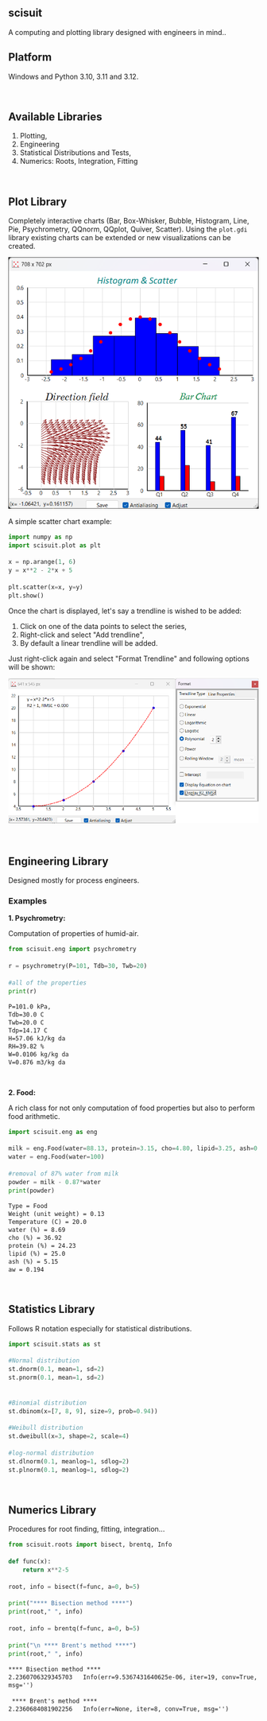 ## scisuit

A computing and plotting library designed with engineers
in mind..

## Platform

Windows and Python 3.10, 3.11 and 3.12.


&nbsp;


## Available Libraries

1. Plotting,
2. Engineering
3. Statistical Distributions and Tests,
4. Numerics: Roots, Integration, Fitting


&nbsp;


## Plot Library

Completely interactive charts (Bar, Box-Whisker, Bubble, Histogram, Line, Pie, Psychrometry, 
QQnorm, QQplot, Quiver, Scatter). Using the `plot.gdi` library existing charts can be extended 
or new visualizations can be created.

![Multiple charts](chart_multiple.png)


A simple scatter chart example:


```python
import numpy as np
import scisuit.plot as plt 

x = np.arange(1, 6)
y = x**2 - 2*x + 5

plt.scatter(x=x, y=y)
plt.show()
```

Once the chart is displayed, let's say a trendline is wished to be added:

1. Click on one of the data points to select the series,
2. Right-click and select "Add trendline",
3. By default a linear trendline will be added. 

Just right-click again and select "Format Trendline" and following options will be shown:

![Scatter with trendline options](chart_scatter_trendline.png)




&nbsp;
&nbsp;


## Engineering Library

Designed mostly for process engineers.

### Examples

**1. Psychrometry:**

Computation of properties of humid-air.

```python
from scisuit.eng import psychrometry

r = psychrometry(P=101, Tdb=30, Twb=20)

#all of the properties
print(r)
```
```
P=101.0 kPa,
Tdb=30.0 C
Twb=20.0 C
Tdp=14.17 C
H=57.06 kJ/kg da
RH=39.82 %
W=0.0106 kg/kg da
V=0.876 m3/kg da
```


&nbsp;

**2. Food:**

A rich class for not only computation of food properties but also
to perform food arithmetic.

```python
import scisuit.eng as eng

milk = eng.Food(water=88.13, protein=3.15, cho=4.80, lipid=3.25, ash=0.67)
water = eng.Food(water=100)

#removal of 87% water from milk
powder = milk - 0.87*water 
print(powder)
```

```
Type = Food
Weight (unit weight) = 0.13
Temperature (C) = 20.0
water (%) = 8.69
cho (%) = 36.92
protein (%) = 24.23
lipid (%) = 25.0
ash (%) = 5.15
aw = 0.194
```


&nbsp;
&nbsp;


## Statistics Library

Follows R notation especially for statistical distributions.

```python
import scisuit.stats as st

#Normal distribution
st.dnorm(0.1, mean=1, sd=2)
st.pnorm(0.1, mean=1, sd=2)


#Binomial distribution
st.dbinom(x=[7, 8, 9], size=9, prob=0.94))

#Weibull distribution
st.dweibull(x=3, shape=2, scale=4)

#log-normal distribution
st.dlnorm(0.1, meanlog=1, sdlog=2)
st.plnorm(0.1, meanlog=1, sdlog=2)
```


&nbsp;
&nbsp;


## Numerics Library

Procedures for root finding, fitting, integration...

```python
from scisuit.roots import bisect, brentq, Info

def func(x):
    return x**2-5

root, info = bisect(f=func, a=0, b=5)

print("**** Bisection method ****")
print(root," ", info)

root, info = brentq(f=func, a=0, b=5)

print("\n **** Brent's method ****")
print(root," ", info)
```

```
**** Bisection method ****
2.2360706329345703   Info(err=9.5367431640625e-06, iter=19, conv=True, msg='')

 **** Brent's method ****
2.2360684081902256   Info(err=None, iter=8, conv=True, msg='')
```